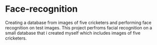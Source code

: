 # Face-recognition
Creating a database from images of five cricketers and performing face recognition on test images.
This project perfroms facial recognition on a small database that i created myself which includes images of five cricketers.
